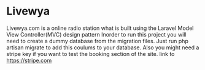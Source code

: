 # Livewya

Livewya.com is a online radio station what is built using the Laravel Model View Controller(MVC) design pattern 
Inorder to run this project you will need to create a dummy database from the migration files. Just run php artisan migrate to add this coulums to your database. Also you might need a stripe key if you want to test the booking section of the site. link to https://stripe.com 

